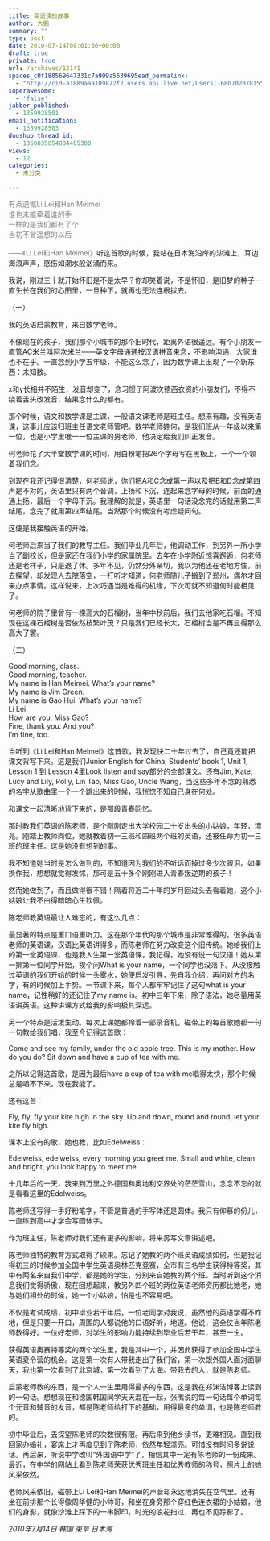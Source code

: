 ```yaml
---
title: 英语课的故事
author: 大鹏
summary: ""
type: post
date: 2010-07-14T08:01:36+00:00
draft: true
private: true
url: /archives/12141
spaces_c0f180569647331c7a999a5539695ead_permalink:
  - "http://cid-a1889aaa109872f2.users.api.live.net/Users(-6807020781556960526)/Blogs('A1889AAA109872F2!102')/Entries('A1889AAA109872F2!1261')?authkey=7T08dKQfQ0s%24"
superawesome:
  - 'false'
jabber_published:
  - 1359928501
email_notification:
  - 1359928503
duoshuo_thread_id:
  - 1360835854884405380
views:
  - 12
categories:
  - 未分类

---
```

<div class="bvMsg" id="msgcns!A1889AAA109872F2!1261">
  <span style="color: #7f7f7f;">有点遗憾Li Lei和Han Meimei</span><br style="color: #7f7f7f;" /><span style="color: #7f7f7f;">谁也未能牵着谁的手</span><br style="color: #7f7f7f;" /><span style="color: #7f7f7f;">一样的是我们都有了个</span><br style="color: #7f7f7f;" /><span style="color: #7f7f7f;">当初不曾遥想的以后</span><br style="color: #7f7f7f;" /><br style="color: #7f7f7f;" /><span style="color: #7f7f7f;">——《Li Lei和Han Meimei》</span>听这首歌的时候，我站在日本海沿岸的沙滩上，耳边海浪声声，感伤如潮水般汹涌而来。</p> 
  
  <p>
    我说，刚过三十就开始怀旧是不是太早？你却笑着说，不是怀旧，是旧梦的种子一直生长在我们的心田里，一旦种下，就再也无法连根拔去。
  </p>
  
  <p>
    （一）
  </p>
  
  <p>
    我的英语启蒙教育，来自数学老师。
  </p>
  
  <p>
    不像现在的孩子，我们那个小城市的那个旧时代，距离外语很遥远。有个小朋友一直管AC米兰叫阿次米兰——英文字母通通按汉语拼音来念，不影响沟通，大家谁也不在乎。一直念到小学五年级，不能这么念了，因为数学课上出现了一个新东西：未知数。
  </p>
  
  <p>
    x和y长相并不陌生，发音却变了，念习惯了阿波次德西衣资的小朋友们，不得不绕着舌头改发音，结果念什么的都有。
  </p>
  
  <p>
    那个时候，语文和数学课是主课，一般语文课老师是班主任。想来有趣，没有英语课，这事儿应该归班主任语文老师管吧。数学老师姓何，是我们班从一年级以来第一位，也是小学里唯一一位主课的男老师，他决定给我们纠正发音。
  </p>
  
  <p>
    何老师花了大半堂数学课的时间，用白粉笔把26个字母写在黑板上，一个一个领着我们念。
  </p>
  
  <p>
    到现在我还记得很清楚，何老师说，你们把A和C念成第一声以及把B和D念成第四声是不对的，英语里只有两个音调，上扬和下沉，连起来念字母的时候，前面的通通上扬，最后一个字母下沉。我理解的就是，英语里一句话没念完的话就用第二声结尾，念完了就用第四声结尾。当然那个时候没有考虑疑问句。
  </p>
  
  <p>
    这便是我接触英语的开始。
  </p>
  
  <p>
    何老师后来当了我们的教导主任。我们毕业几年后，他调动工作，到另外一所小学当了副校长，但是家还在我们小学的家属院里。去年在小学附近惊喜邂逅，何老师还是老样子，只是退了休。多年不见，仍然分外亲切，我以为他还在老地方住，前去探望，却发现人去院落空，一打听才知道，何老师随儿子搬到了郑州，偶尔才回来办点事情。这样说来，上次巧遇当是难得的机缘，下次可就不知道何时能相见了。
  </p>
  
  <p>
    何老师的院子里曾有一棵高大的石榴树，当年中秋前后，我们去他家吃石榴。不知现在这棵石榴树是否依然枝繁叶茂？只是我们已经长大，石榴树当是不再显得那么高大了罢。
  </p>
  
  <p>
    （二）
  </p>
  
  <p>
    Good morning, class.<br /> Good morning, teacher.<br /> My name is Han Meimei. What&#8217;s your name?<br /> My name is Jim Green.<br /> My name is Gao Hui. What&#8217;s your name?<br /> Li Lei.<br /> How are you, Miss Gao?<br /> Fine, thank you. And you?<br /> I&#8217;m fine, too.
  </p>
  
  <p>
    当听到《Li Lei和Han Meimei》这首歌，我发现快二十年过去了，自己竟还能把课文背写下来。这是我们Junior English for China, Students&#8217; book 1, Unit 1, Lesson 1 到 Lesson 4里Look listen and say部分的全部课文。还有Jim, Kate, Lucy and Lily, Polly, Lin Tao, Miss Gao, Uncle Wang，当这些多年不念的熟悉的名字从歌曲里一个一个跳出来的时候，我恍惚不知自己身在何处。
  </p>
  
  <p>
    和课文一起清晰地背下来的，是那段青春回忆。
  </p>
  
  <p>
    那时教我们英语的陈老师，是个刚刚走出大学校园二十岁出头的小姑娘，年轻，漂亮。刚踏上教师岗位，她就教着初一三班和四班两个班的英语，还被任命为初一三班的班主任。这是她没有想到的事。
  </p>
  
  <p>
    我不知道她当时是怎么做到的，不知道因为我们的不听话而掉过多少次眼泪。如果换作我，想想就觉得发怵，那可是五十多个刚刚进入青春叛逆期的孩子！
  </p>
  
  <p>
    然而她做到了，而且做得很不错！隔着将近二十年的岁月回过头去看着她，这个小姑娘让我不由得暗暗心生钦佩。
  </p>
  
  <p>
    陈老师教英语最让人难忘的，有这么几点：
  </p>
  
  <p>
    最显著的特点是重口语重听力。这在那个年代的那个城市是非常难得的。很多英语老师的英语课，汉语比英语讲得多，而陈老师在努力改变这个旧传统。她给我们上的第一堂英语课，也是我人生第一堂英语课，我记得，她没有说一句汉语！她从第一排第一位同学开始，挨个问What is your name，一个同学也没落下。从没接触过英语的我们开始的时候一头雾水，她便启发引导，先自我介绍，再问对方的名字，有的时候加上手势。一节课下来，每个人都牢牢记住了这句what is your name，记性稍好的还记住了my name is。初中三年下来，除了语法，她尽量用英语讲英语。这种讲课方式给我的影响极其深远。
  </p>
  
  <p>
    另一个特点是活泼生动。每次上课她都拎着一部录音机，磁带上的每首歌她都一句一句教给我们唱，我至今记得这首歌：
  </p>
  
  <p>
    Come and see my family, under the old apple tree. This is my mother. How do you do? Sit down and have a cup of tea with me.
  </p>
  
  <p>
    之所以记得这首歌，是因为最后have a cup of tea with me唱得太快，那个时候总是唱不下来，现在我能了。
  </p>
  
  <p>
    还有这首：
  </p>
  
  <p>
    Fly, fly, fly your kite high in the sky. Up and down, round and round, let your kite fly high.
  </p>
  
  <p>
    课本上没有的歌，她也教，比如Edelweiss：
  </p>
  
  <p>
    Edelweiss, edelweiss, every morning you greet me. Small and white, clean and bright, you look happy to meet me.
  </p>
  
  <p>
    十几年后的一天，我来到万里之外德国和奥地利交界处的茫茫雪山，念念不忘的就是看看这里的Edelweiss。
  </p>
  
  <p>
    陈老师还写得一手好粉笔字，不管是普通的手写体还是圆体。我只有仰慕的份儿，一直练到高中才学会写圆体字。
  </p>
  
  <p>
    作为班主任，陈老师对我们还有更多的影响，将来另写文章讲述吧。
  </p>
  
  <p>
    陈老师独特的教育方式取得了硕果。忘记了她教的两个班英语成绩如何，但是我记得初三的时候参加全国中学生英语奥林匹克竞赛，全市有三名学生获得特等奖，其中有两名来自我们中学，都是她的学生，分别来自她教的两个班。当时听到这个消息我们觉得骄傲，现在回想起来，教另外四个班的两位英语老师资历都比她老，她与她们相处的时候，她一个小姑娘，怕是也不容易吧。
  </p>
  
  <p>
    不仅是考试成绩，初中毕业若干年后，一位老同学对我说，虽然他的英语学得不咋地，但是只要一开口，周围的人都说他的口语好听，地道。他说，这全仗当年陈老师教得好。一位好老师，对学生的影响力能持续到毕业后若干年，甚至一生。
  </p>
  
  <p>
    获得英语奥赛特等奖的两个学生里，我是其中一个，并因此获得了参加全国中学生英语夏令营的机会。这是第一次有人带我走出了我们省，第一次跟外国人面对面聊天，我也第一次看到了北京城，第一次看到了大海。带我去的人，就是陈老师。
  </p>
  
  <p>
    启蒙老师教的东西，是一个人一生里用得最多的东西，这是我在郑渊洁博客上读到的一句话。想想现在和德国韩国同学天天混在一起，张嘴说的每一句话每个单词每个元音和辅音的发音，都是陈老师给打下的基础，用得最多的单词，也是陈老师教的。
  </p>
  
  <p>
    初中毕业后，去探望陈老师的次数很有限。再后来到他乡读书，更难相见。直到我回家办婚礼，宴席上才再度见到了陈老师，依然年轻漂亮。可惜没有时间多说说话。再后来，听说中学改叫“外国语中学”了，相信其中一定有陈老师的一份成果。最近，在中学的网站上看到陈老师荣获优秀班主任和优秀教师的称号，照片上的她风采依然。
  </p>
  
  <p>
    老师风采依旧，磁带上Li Lei和Han Meimei的声音却永远地消失在空气里。还有坐在前排那个长得像周华健的小帅哥，和坐在身旁那个穿红色连衣裙的小姑娘，他们的身影，就像沙滩上踩下的一串脚印，时光的浪花扫过，再也不见踪影了。
  </p>
  
  <p>
    <span style="font-style: italic;">2010年7月14日 韩国 束草 日本海</span><br /> <span><a href="http://pengzhaoblog.files.wordpress.com/2010/07/sea.jpg?w=300" rel="WLPP;url=http://pengzhaoblog.files.wordpress.com/2010/07/sea.jpg?w=300"><img alt="" src="http://pengzhaoblog.files.wordpress.com/2010/07/sea.jpg?w=300" /></a></span>
  </p>
</div>
